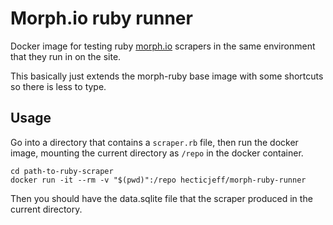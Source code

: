 # Morph.io ruby runner

Docker image for testing ruby [morph.io](https://morph.io) scrapers in the same environment that they run in on the site.

This basically just extends the morph-ruby base image with some shortcuts so there is less to type.

## Usage

Go into a directory that contains a `scraper.rb` file, then run the docker image, mounting the current directory as `/repo` in the docker container.

```
cd path-to-ruby-scraper
docker run -it --rm -v "$(pwd)":/repo hecticjeff/morph-ruby-runner
```

Then you should have the data.sqlite file that the scraper produced in the current directory.
